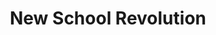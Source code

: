 ---
title: New School Revolution
link: https://newschoolrevolution.com/
color: 000000
image: "https://bear-images.sfo2.cdn.digitaloceanspaces.com/newschoolrevolution/positronic_nsr.webp"
icon: no
---